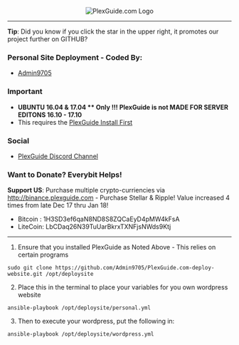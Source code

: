 <p align="center">
  <img src="https://github.com/Admin9705/PlexGuide.com-The-Awesome-Plex-Server/blob/Version-5/scripts/plexguide-logo5.PNG?raw=true" alt="PlexGuide.com Logo"/>
</p>

----------------------------------------------------------------------
**Tip**: Did you know if you click the star in the upper right, it promotes our project further on GITHUB?

### Personal Site Deployment - Coded By:
- [Admin9705](https://github.com/Admin9705)

### Important
- **UBUNTU 16.04 & 17.04 ** Only !!! PlexGuide is not MADE FOR SERVER EDITONS 16.10 - 17.10**
- This requires the [PlexGuide Install First](https://plexguide.com)

### Social
- [PlexGuide Discord Channel](https://discord.gg/mg7bVnw)

### Want to Donate? Everybit Helps!

**Support US**: Purchase multiple crypto-curriencies via http://binance.plexguide.com - Purchase Stellar & Ripple! Value increased 4 times from late Dec 17 thru Jan 18!

- Bitcoin : 1H3SD3ef6qaN8ND8S8ZQCaEyD4pMW4kFsA
- LiteCoin: LbCDaq26N39TuUarBkrxTXNFjsNWds9Ktj

----------------------------------------------------------------------

1. Ensure that you installed PlexGuide as Noted Above - This relies on certain programs

```
sudo git clone https://github.com/Admin9705/PlexGuide.com-deploy-website.git /opt/deploysite
```

2. Place this in the terminal to place your variables for you own wordpress website

```
ansible-playbook /opt/deploysite/personal.yml
```

3. Then to execute your wordpress, put the following in:

```
ansible-playbook /opt/deploysite/wordpress.yml
```
